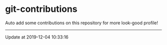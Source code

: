 # git-contributions

Auto add some contributions on this repository for more look-good profile!

---

Update at 2019-12-04 10:33:16
